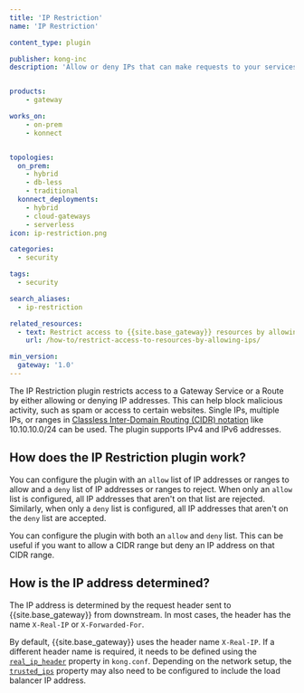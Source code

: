 ```yaml
---
title: 'IP Restriction'
name: 'IP Restriction'

content_type: plugin

publisher: kong-inc
description: 'Allow or deny IPs that can make requests to your services'


products:
    - gateway

works_on:
    - on-prem
    - konnect


topologies:
  on_prem:
    - hybrid
    - db-less
    - traditional
  konnect_deployments:
    - hybrid
    - cloud-gateways
    - serverless
icon: ip-restriction.png

categories:
  - security

tags:
  - security

search_aliases:
  - ip-restriction

related_resources:
  - text: Restrict access to {{site.base_gateway}} resources by allowing specific IPs
    url: /how-to/restrict-access-to-resources-by-allowing-ips/

min_version:
  gateway: '1.0'
---
```


The IP Restriction plugin restricts access to a Gateway Service or a Route by either allowing or denying IP addresses. This can help block malicious activity, such as spam or access to certain websites. Single IPs, multiple IPs, or ranges in [Classless Inter-Domain Routing (CIDR) notation](https://datatracker.ietf.org/doc/html/rfc4632) like 10.10.10.0/24 can be used. The plugin supports IPv4 and IPv6 addresses.

## How does the IP Restriction plugin work?

You can configure the plugin with an `allow` list of IP addresses or ranges to allow and a `deny` list of IP addresses or ranges to reject. When only an `allow` list is configured, all IP addresses that aren't on that list are rejected. Similarly, when only a `deny` list is configured, all IP addresses that aren't on the `deny` list are accepted. 

You can configure the plugin with both an `allow` and `deny` list. This can be useful if you want to allow a CIDR range but deny an IP address on that CIDR range.

## How is the IP address determined?

The IP address is determined by the request header sent to {{site.base_gateway}} from downstream. In most cases, the header has the name `X-Real-IP` or `X-Forwarded-For`.

By default, {{site.base_gateway}} uses the header name `X-Real-IP`. If a different header name is required, it needs to be defined using the [`real_ip_header`](/gateway/configuration/#real-ip-header) property in `kong.conf`. Depending on the network setup, the [`trusted_ips`](/gateway/configuration/#trusted-ips) property may also need to be configured to include the load balancer IP address.